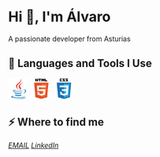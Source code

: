 <link href="https://cdnjs.cloudflare.com/ajax/libs/font-awesome/6.0.0-beta3/css/all.min.css" rel="stylesheet">
<h1>Hi 👋, I'm Álvaro</h1>
<p>A passionate developer from Asturias</p>
<h2>🚀 Languages and Tools I Use</h2>
<p><a target="_blank" href="https://raw.githubusercontent.com/devicons/devicon/master/icons/java/java-original.svg" style="display: inline-block;"><img src="https://raw.githubusercontent.com/devicons/devicon/master/icons/java/java-original.svg" alt="java" width="42" height="42" /></a>
<a target="_blank" href="https://raw.githubusercontent.com/devicons/devicon/master/icons/html5/html5-original-wordmark.svg" style="display: inline-block;"><img src="https://raw.githubusercontent.com/devicons/devicon/master/icons/html5/html5-original-wordmark.svg" alt="html5" width="42" height="42" /></a>
<a target="_blank" href="https://raw.githubusercontent.com/devicons/devicon/master/icons/css3/css3-original-wordmark.svg" style="display: inline-block;"><img src="https://raw.githubusercontent.com/devicons/devicon/master/icons/css3/css3-original-wordmark.svg" alt="css3" width="42" height="42" /></a></p>
<h2>⚡️ Where to find me</h2>
<a href="mailto:alvarocandanedo5@gmail.com"><i class="fas fa-envelope">EMAIL</a>
<a href="https://www.linkedin.com/in/álvaro-candanedo-tuñón-842367267" target="_blank"><i class="fab fa-linkedin"></i>LinkedIn</a>






